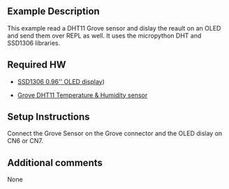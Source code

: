 
## Example Description
This example read a DHT11 Grove sensor and dislay the reault on an OLED and send them over REPL as well. It uses the micropython DHT and SSD1306 libraries.

## Required HW
-  [SSD1306 0.96'' OLED display](https://www.amazon.it/AZDelivery-Display-retroilluminato-Raspberry-gratuito/dp/B01L9GC470/ref=sr_1_2?__mk_it_IT=%C3%85M%C3%85%C5%BD%C3%95%C3%91&crid=CHCOQPCC5U0G&keywords=oled%2B0.96%2Bazdelivery&qid=1656085573&s=electronics&sprefix=oled%2B0.96%2Bazdelivery%2Celectronics%2C73&sr=1-2&th=1****))

- [Grove DHT11 Temperature & Humidity sensor](https://www.seeedstudio.com/Grove-Temperature-Humidity-Sensor-DHT11.html****)

## Setup Instructions
Connect the Grove Sensor on the Grove connector and the OLED dislay on CN6 or CN7.

## Additional comments
None
